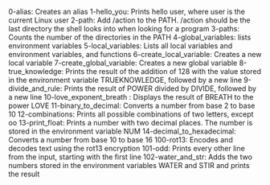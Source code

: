 0-alias: Creates an alias
1-hello_you: Prints hello user, where user is the current Linux user
2-path: Add /action to the PATH. /action should be the last directory the shell looks into when looking for a program
3-paths: Counts the number of the directories in the PATH
4-global_variables: lists environment variables
5-local_variables: Lists all local variables and environment variables, and functions
6-create_local_variable: Creates a new local variable
7-create_global_variable: Creates a new global variable
8-true_knowledge: Prints the result of the addition of 128 with the value stored in the environment variable TRUEKNOWLEDGE, followed by a new line
9-divide_and_rule: Prints the result of POWER divided by DIVIDE, followed by a new line
10-love_exponent_breath	: Displays the result of BREATH to the power LOVE
11-binary_to_decimal: Converts a number from base 2 to base 10
12-combinations: Prints all possible combinations of two letters, except oo
13-print_float: Prints a number with two decimal places. The number is stored in the environment variable NUM
14-decimal_to_hexadecimal: Converts a number from base 10 to base 16
100-rot13: Encodes and decodes text using the rot13 encryption
101-odd: Prints every other line from the input, starting with the first line
102-water_and_str: Adds the two numbers stored in the environment variables WATER and STIR and prints the result
